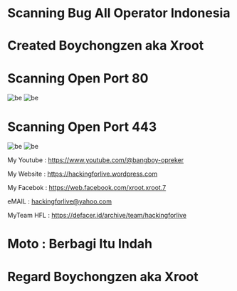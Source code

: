 # Scanning Bug All Operator Indonesia

# Created Boychongzen aka Xroot

# Scanning Open Port 80
![be](https://raw.githubusercontent.com/boychongzen18/BugAllOP/master/Screenshot_1.png)
![be](https://raw.githubusercontent.com/boychongzen18/BugAllOP/master/Screenshot_2.png)
# Scanning Open Port 443
![be](https://raw.githubusercontent.com/boychongzen18/BugAllOP/master/bug.jpg)
![be](https://raw.githubusercontent.com/boychongzen18/BugAllOP/master/bug1.jpg)

My Youtube    : https://www.youtube.com/@bangboy-opreker

My Website    : https://hackingforlive.wordpress.com

My Facebok    : https://web.facebook.com/xroot.xroot.7

eMAIL         : hackingforlive@yahoo.com     

MyTeam HFL    : https://defacer.id/archive/team/hackingforlive

# Moto : Berbagi Itu Indah

# Regard Boychongzen aka Xroot

